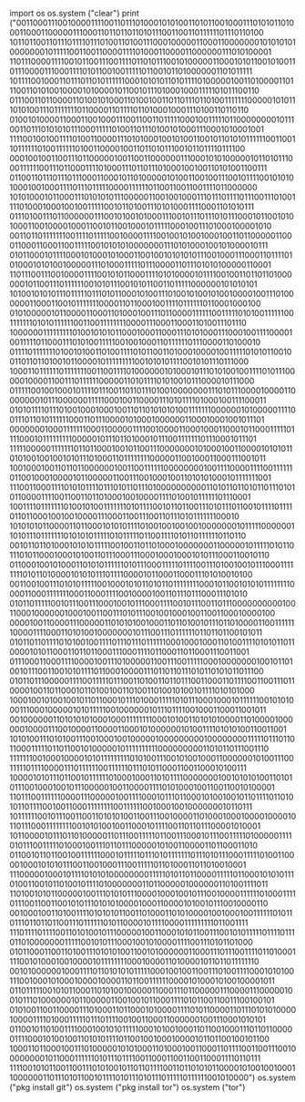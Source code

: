 import os
os.system ("clear")
print ("0011000111001000011110011011101000101010011010110010001110101011010001100011000001110001101101101101011100110011011111101110110100
1011011001101110111101110100110100111000100000110001100000001010101010000000101111100110011000011110100011000011000000111010100001
1101110000111100101100111001111011010111001010000011000101011001010011011100001110001111010110010011111011001011010000001101011111
1011110010001101110110101111110001010101101011110100000100110100001101110011010100100001010000101100101110100010001111101011100110
0111001101100001101001010001101001001101101110110100111111100000101011101010011101111111011000011011110110100010001110100110110110
0100101000011000110010001110011001101111100010011111011000000001011100110111010101011100011111010011011101001010001110001010001001
1111001001001111010011000011101010001001010011001011010101111110011001101111110100111111010011000010011011010111001011011110111100
0001001001100111011000001001100110000001110001010100000101101011100011111100111011000111101000111011011101000100100110101001100111
0110011011101110111000110001011010000010100110010011100101111001010101000100100011110111011111000011111101100110011001111011000000
1010100010110001110101010111000001100100100011101110111101110011101001111010001000100100111110010110100111010100011110001101010111
0111010011101100000011100101001010001110010111011101011100010110010101000110010000100011001011001000101111100010011101000100001010
0011011011111110011110111110010000111100100101001000100110110000011000110001100011001111100101010100000001110101000100101000010111
0101100010111100010100010100011001001010101011100100011100011011110101000101010010000011101000111110111000011011101010100000110001
1101110011100100001111001010110001111010100001011110010011011011010000001011001110111111001010111001010110011011111000000101010101
1010010101011101111101110101100010100111010010100101001000010011101000000110001100101111111000011011000100111101111110110001000100
0101000001011000011000110100010011101100001111110011111010100111111001111111010101111110011001111111100001110001100011010011101110
1000000111111111010010101011000100011000111010100011100010011110000100111110110001110101001111100100100011011111101110000110100010
0111101111111010010100110100111101011001101000100001001111101010110010011011011010010110000101111111110010101011110010101110111000
1000110111111011111110011001111010000001010001011101010010011110101110000010000110011101111110000011010111101010010111000010111000
0111110010010001011110111001101101110100100000001110101110000100001100000001011100000011111000100110000111010111101000100111100011
0101011110111010010001000100110110101010100111111100000010100000111100111011010111111000110111000010100010000001100010001001011101
0000000100011111110001100000111100100001100010001100010110001111101111000101111111110000010111011010001011100111111101110001011101
1111100000111111101101100010010110011100000001010001001100001010101101010010010010101110100011011111111000001100100011000111001011
1001000100110110110000001001100111111000000001001111000011110011111101100100010000101100000110011100100010011010101000101111111001
1110011000111101010111101110101101110100000000001101011011010110111010101100001111001100110110100010010000111101001011111101110001
1001111011111110100101001111111010111100101101100111010111011001011110111101101100010010010000111000110011100110111010111111100010
1010101011000011011000101010111101001001001001000000010111110000001101011101111111010101011111010111110110011110101101111110110110
0010110110100010101011111001001101101000100000001100000101111101011011101011000100010100110111000111000100010001010111000110010110
0110001001010001101010111111010111000111110111100111010010010111000111111110101101000010101011101111000010110001100011101010010100
0011001001110101011111001000101011010110111111110001011001010101111111100001100011111110001100011110010000100110111011100011101010
0101101111100101110011100010010111000111100101110011011100000000001001100010000001000100110011101011100100100010011001100010000100
0000100110000111000001101010100100011011010010111011010000110011111110000111100011010100100000001011100111011111101101101100101011
0101101101111010100100111101110111011111100010001000110100111101010110110000101011000110110110001110001111011000110110001110011001
0111000110001111000010011101000001100111001111100010000000100101101001011100110010101111011000100001110110110111010110101011011100
0101101110000011110011111011100110100110110111001100011011110011001110110000100110110001011010010011010011010010100101111010101000
1000100101001001011011000101110100011111010111000100010111111001010100011100010000010101111100100000010111011110010001100011001011
0010000001101010101000100011111111000101001101010100001101000010000001000011100100001100001100010100000010100111101010100110011001
1010100111010100111001000100100000100000000010000000011111011101101100011111011011001010000010111111111100000000011010110111001110
1111111001000100001010111111111010100111001010010001100000010100111001111101111000011101111110011111101110101100011001100010100111
1000010101110110010111111010001000110101111000000010010101010011010101110010001001011100000100110000111101010001001100110010100001
1101110011111100001110000010011110001011101100010100100101101111011010101101111001001100011111111001111110010001001000000010110111
1011111100101110011001101010100110011100100001101000100010000100001011011100011111111001010100100110001011110011011011100001010001
1011000010111011010000011011100111110110011100010111001111101000001111010111001111101000100111011011100000101001100001101100011010
0110010110110010011111100010111110111010111111101110101110001111101001100001000101010111001100100011100111110110100011011010010001
1110000010001011110101010000000011111010110110000111110110001010101110100110010110100101111010000000110110000010000001101001111011
1101001010110000010011101010111000010001001011100100001111110100011110111001100110010101110101010000100011000010100101110010000110
0010001001101001111010101011001101000110101000010010001001111110101101110110110110011101111110101100001011110000111111111011001111
1110111101111001101010010111000001001100010101100111001010111110111101110110100000001111100101011100010010100001111001110101101000
0101100011001101001110101010011001010000001100011101110011110110100011110010100010010000101111111100010000110100001011011011111110
0010100000010001111011010101011111000100100110011101001111000101010011100100010100010000100001101100111111000010100010100100001011
0110111110010101100011010100100000110001110110000011100001110000010010111010000001011000001100100101100011110101100110011100100101
0101001100110000111010001101100010100001111010110000110111010101000010000111101000111110111011110010011000110000001001110001010101
0110010110100111100010010101111100010100100011011001000111011011000001111000101001001101010111101100100100010000101101100100101100
1000110110001001110100000101010001101000100110001101111001100111001000000001011000111111010111011110011000110011001100011110110111
1111001010110011001110101001011011011110011011010101100001010010010001100000011011101011001011110101110101110111110111111001010000")
os.system ("pkg install git")
os.system ("pkg install tor")
os.system ("tor")
